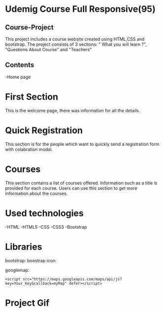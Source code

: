<h1>Udemig Course Full Responsive(95)</h1>

<h2>Course-Project</h2>

This project includes a course website created using HTML,CSS and bootstrap. The project consists of 3 sections: " What you will learn ?", "Questions About Course" and "Teachers"
<h2>Contents</h2>

-Home page


<h1>First Section</h1>

This is the welcome page, there was information for all the details.

<h1>Quick Registration</h1>

This section is for the people which want to quickly send a registration form with colabration modal.
<h1>Courses</h1>

This section contains a list of courses offered. Information such as a title is provided for each course. Users can use this section to get more information about the courses.

<h1>Used technologies</h1>

-HTML
-HTML5
-CSS
-CSS3
-Bootstrap

<h1>Libraries</h1>

   bootstrap: <link href="https://cdn.jsdelivr.net/npm/bootstrap@5.3.2/dist/css/bootstrap.min.css" rel="stylesheet"
        integrity="sha384-T3c6CoIi6uLrA9TneNEoa7RxnatzjcDSCmG1MXxSR1GAsXEV/Dwwykc2MPK8M2HN" crossorigin="anonymous" />
    <script src="https://cdn.jsdelivr.net/npm/bootstrap@5.3.2/dist/js/bootstrap.bundle.min.js"
        integrity="sha384-C6RzsynM9kWDrMNeT87bh95OGNyZPhcTNXj1NW7RuBCsyN/o0jlpcV8Qyq46cDfL"
        crossorigin="anonymous"></script>
 boostrap icon:   <link rel="stylesheet" href="https://cdn.jsdelivr.net/npm/bootstrap-icons@1.11.1/font/bootstrap-icons.css" />
    <link rel="stylesheet" href="style.css" />

   googlemap:  <script>
        function myMap() {
            var mapProp = {
                center: new google.maps.LatLng(43.2668557, 19.9890659),
                zoom: 11,
            };
            var map = new google.maps.Map(document.getElementById("googleMap"), mapProp);
        }
    </script>

    <script src="https://maps.googleapis.com/maps/api/js?key=Your_Key&callback=myMap" defer></script>


<h1>Project Gif</h1>

<img src="Udemig-courses.gif" alt="">

<!--  -->
